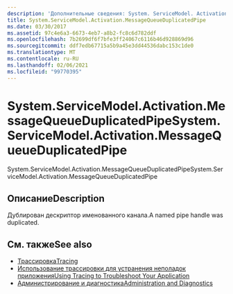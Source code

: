 ```yaml
---
description: 'Дополнительные сведения: System. ServiceModel. Activation. Мессажекуеуедупликатедпипе'
title: System.ServiceModel.Activation.MessageQueueDuplicatedPipe
ms.date: 03/30/2017
ms.assetid: 97c4e6a3-6673-4eb7-a8b2-fc8c6d782ddf
ms.openlocfilehash: 7b2699df6f7bfe3ff24067c6116b46d928869d96
ms.sourcegitcommit: ddf7edb67715a5b9a45e3dd44536dabc153c1de0
ms.translationtype: MT
ms.contentlocale: ru-RU
ms.lasthandoff: 02/06/2021
ms.locfileid: "99770395"
---
```

# <a name="systemservicemodelactivationmessagequeueduplicatedpipe"></a><span data-ttu-id="1cee0-103">System.ServiceModel.Activation.MessageQueueDuplicatedPipe</span><span class="sxs-lookup"><span data-stu-id="1cee0-103">System.ServiceModel.Activation.MessageQueueDuplicatedPipe</span></span>

<span data-ttu-id="1cee0-104">System.ServiceModel.Activation.MessageQueueDuplicatedPipe</span><span class="sxs-lookup"><span data-stu-id="1cee0-104">System.ServiceModel.Activation.MessageQueueDuplicatedPipe</span></span>  
  
## <a name="description"></a><span data-ttu-id="1cee0-105">Описание</span><span class="sxs-lookup"><span data-stu-id="1cee0-105">Description</span></span>  

 <span data-ttu-id="1cee0-106">Дублирован дескриптор именованного канала.</span><span class="sxs-lookup"><span data-stu-id="1cee0-106">A named pipe handle was duplicated.</span></span>  
  
## <a name="see-also"></a><span data-ttu-id="1cee0-107">См. также</span><span class="sxs-lookup"><span data-stu-id="1cee0-107">See also</span></span>

- [<span data-ttu-id="1cee0-108">Трассировка</span><span class="sxs-lookup"><span data-stu-id="1cee0-108">Tracing</span></span>](index.md)
- [<span data-ttu-id="1cee0-109">Использование трассировки для устранения неполадок приложения</span><span class="sxs-lookup"><span data-stu-id="1cee0-109">Using Tracing to Troubleshoot Your Application</span></span>](using-tracing-to-troubleshoot-your-application.md)
- [<span data-ttu-id="1cee0-110">Администрирование и диагностика</span><span class="sxs-lookup"><span data-stu-id="1cee0-110">Administration and Diagnostics</span></span>](../index.md)
